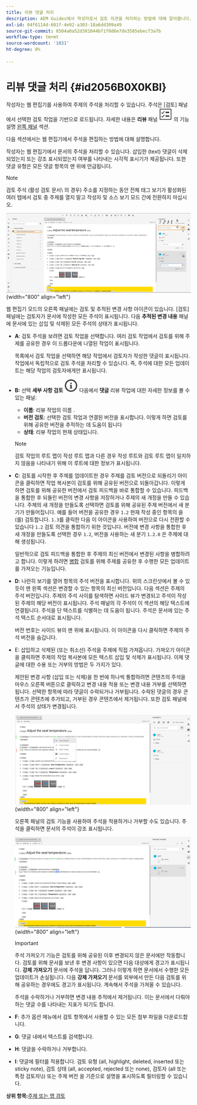 ```yaml
---
title: 리뷰 댓글 처리
description: AEM Guides에서 작성자로서 검토 의견을 처리하는 방법에 대해 알아봅니다. 작성자가 문서의 주석을 편집, 필터링, 수락 또는 거부하는 방법에 대해 알아봅니다.
exl-id: 04f6114d-601f-4e92-a303-18a6dd309a49
source-git-commit: 8504a0a52d381044bf1f0d6e7de3585ebecf3a7b
workflow-type: tm+mt
source-wordcount: '1031'
ht-degree: 0%

---
```


# 리뷰 댓글 처리 {#id2056B0X0KBI}


작성자는 웹 편집기를 사용하여 주제의 주석을 처리할 수 있습니다. 주석은 [검토] 패널에서 선택한 검토 작업을 기반으로 로드됩니다. 자세한 내용은 **리뷰** 패널 ![](images/active-review-tasklist-icon.svg) 의 기능 설명 [왼쪽 패널](../user-guide/web-editor-features.md#id2051EA0M0HS) 섹션.

다음 섹션에서는 웹 편집기에서 주석을 편집하는 방법에 대해 설명합니다.

작성자는 웹 편집기에서 문서의 주석을 처리할 수 있습니다. 삽입한 \(text\) 댓글이 삭제되었는지 또는 강조 표시되었는지 여부를 나타내는 시각적 표시기가 제공됩니다. 또한 댓글 유형은 모든 댓글 항목의 맨 위에 언급됩니다.

>[!NOTE]
>
> 검토 주석 \(활성 검토 문서\ 의 경우) 주소를 지정하는 동안 전체 태그 보기가 활성화된 여러 탭에서 검토 중 주제를 열지 말고 작성자 및 소스 보기 모드 간에 전환하지 마십시오.

![](images/comments-page-web-editor_cs.png){width="800" align="left"}

웹 편집기 모드의 오른쪽 패널에는 검토 및 추적된 변경 사항 아이콘이 있습니다. [검토] 패널에는 검토자가 문서에 작성한 모든 주석이 표시됩니다. 다음 **추적된 변경 내용** 패널에 문서에 있는 삽입 및 삭제된 모든 주석의 상태가 표시됩니다.

- **A**: 검토 주석을 보려면 검토 작업을 선택합니다. 여러 검토 작업에서 검토를 위해 주제를 공유한 경우 이 드롭다운에 나열된 작업이 표시됩니다.

  목록에서 검토 작업을 선택하면 해당 작업에서 검토자가 작성한 댓글이 표시됩니다. 작업에서 독립적으로 검토 주석을 처리할 수 있습니다. 즉, 주석에 대한 모든 업데이트는 해당 작업의 검토자에게만 표시됩니다.

- **B:**  선택 **세부 사항 검토** ![](images/active-review-info-icon.svg) 다음에서 **댓글** 리뷰 작업에 대한 자세한 정보를 볼 수 있는 패널:

   - **이름**: 리뷰 작업의 이름 .
   - **버전 검토**: 선택한 검토 작업과 연결된 버전을 표시합니다. 이렇게 하면 검토를 위해 공유한 버전을 추적하는 데 도움이 됩니다
   - **상태**: 리뷰 작업의 현재 상태입니다.

  >[!NOTE]
  >
  > 검토 작업의 루트 맵이 작성 루트 맵과 다른 경우 작성 루트와 검토 루트 맵이 일치하지 않음을 나타내기 위해 이 루트에 대한 정보가 표시됩니다.

- **C**: 검토를 시작한 후 주제를 업데이트한 경우 주제를 검토 버전으로 되돌리기 아이콘을 클릭하면 작업 복사본이 검토를 위해 공유된 버전으로 되돌아갑니다. 이렇게 하면 검토를 위해 공유한 버전에서 검토 피드백을 바로 통합할 수 있습니다. 피드백을 통합한 후 되돌린 버전의 변경 사항을 저장하거나 주제의 새 개정을 만들 수 있습니다. 주제의 새 개정을 만들도록 선택하면 검토를 위해 공유된 주제 버전에서 새 분기가 만들어집니다. 예를 들어 버전을 공유한 경우 `1.2` 현재 작성 중인 항목의 을(를) 검토합니다. `1.3`를 클릭한 다음 이 아이콘을 사용하여 버전으로 다시 전환할 수 있습니다 `1.2` 검토 의견을 통합하기 위한 것입니다. 버전에 변경 사항을 통합한 후 새 개정을 만들도록 선택한 경우 `1.2`, 버전을 사용하는 새 분기 `1.2.0` 은 주제에 대해 생성됩니다.

  일반적으로 검토 피드백을 통합한 후 주제의 최신 버전에서 변경된 사항을 병합하려고 합니다. 이렇게 하려면 [병합](web-editor-features.md#id205DF04E0HS) 검토를 위해 주제를 공유한 후 수행한 모든 업데이트를 가져오는 기능입니다.

- **D**: 나란히 보기를 열어 항목의 주석 버전을 표시합니다. 위의 스크린샷에서 볼 수 있듯이 맨 왼쪽 섹션은 변경할 수 있는 항목의 최신 버전입니다. 다음 섹션은 주제의 주석 버전입니다. 주제의 주석 사이를 탐색하면 사이드 뷰가 변경되고 주석이 작성된 주제의 해당 버전이 표시됩니다. 주석 패널의 각 주석이 이 섹션의 해당 텍스트에 연결됩니다. 주석을 단 텍스트를 식별하는 데 도움이 됩니다. 주석은 문서에 있는 주석 텍스트 순서대로 표시됩니다.

  버전 번호는 사이드 뷰의 맨 위에 표시됩니다. 이 아이콘을 다시 클릭하면 주제의 주석 버전을 숨깁니다.

- E: 삽입하고 삭제된 \(또는 취소선\) 주석을 주제에 직접 가져옵니다. 가져오기 아이콘을 클릭하면 주제의 작업 복사본에 모든 텍스트 삽입 및 삭제가 표시됩니다. 이제 댓글에 대한 수용 또는 거부의 방법은 두 가지가 있다.

  제안된 변경 사항 \(삽입 또는 삭제\)을 한 번에 하나씩 통합하려면 콘텐츠의 주석을 마우스 오른쪽 버튼으로 클릭하고 변경 내용 적용 또는 변경 내용 거부를 선택하면 됩니다. 선택한 항목에 따라 댓글이 수락되거나 거부됩니다. 수락된 댓글의 경우 콘텐츠가 콘텐츠에 추가되고, 거부된 경우 콘텐츠에서 제거됩니다. 또한 검토 패널에서 주석의 상태가 변경됩니다.

  ![](images/import-comment-accept-web-editor_cs.png){width="800" align="left"}

  오른쪽 패널의 검토 기능을 사용하여 주석을 적용하거나 거부할 수도 있습니다. 주석을 클릭하면 문서의 주석이 강조 표시됩니다.

  ![](images/changes-tab_cs.png){width="800" align="left"}

  >[!IMPORTANT]
  >
  > 주석 가져오기 기능은 검토를 위해 공유된 이후 변경되지 않은 문서에만 작동합니다. 검토를 위해 문서를 보낸 후 변경 사항이 있으면 다음 대상에게 경고가 표시됩니다. **강제 가져오기** 문서에 주석을 답니다. 그러나 이렇게 하면 문서에서 수행한 모든 업데이트가 손실됩니다. 다음 **강제 가져오기** 문서를 외부에서 만든 다음 검토를 위해 공유하는 경우에도 경고가 표시됩니다. 계속해서 주석을 가져올 수 있습니다.

  주석을 수락하거나 거부하면 변경 내용 추적에서 제거됩니다. 이는 문서에서 다뤄야 하는 댓글 수를 나타내는 지표가 되기도 합니다.

- **F**: 추가 옵션 메뉴에서 검토 항목에서 사용할 수 있는 모든 첨부 파일을 다운로드합니다.
- **G**: 댓글 내에서 텍스트를 검색합니다.
- **H**: 댓글을 수락하거나 거부합니다.

- **I**: 댓글에 필터를 적용합니다. 검토 유형 \(all, highlight, deleted, inserted 또는 sticky note\), 검토 상태 \(all, accepted, rejected 또는 none\), 검토자 \(all 또는 특정 검토자\\)\) 또는 주제 버전 을 기준으로 설명을 표시하도록 필터링할 수 있습니다.


**상위 항목:**[&#x200B;주제 또는 맵 검토](review.md)
